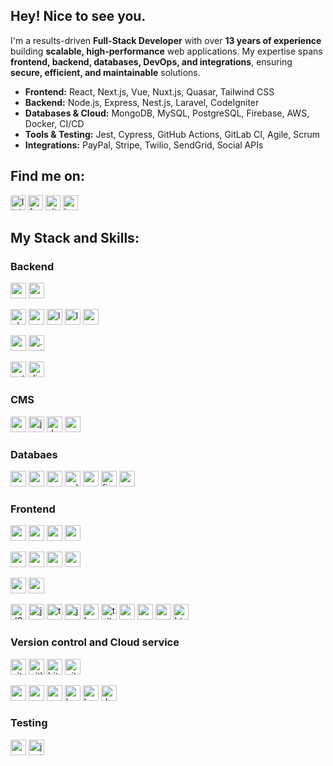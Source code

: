 <!-- https://cdn.jsdelivr.net/npm/simple-icons@3.0.1/icons/ -->

## Hey! Nice to see you.

I'm a results-driven **Full-Stack Developer** with over **13 years of experience** building **scalable, high-performance** web applications. My expertise spans **frontend, backend, databases, DevOps, and integrations**, ensuring **secure, efficient, and maintainable** solutions.  

- **Frontend:** React, Next.js, Vue, Nuxt.js, Quasar, Tailwind CSS  
- **Backend:** Node.js, Express, Nest.js, Laravel, CodeIgniter  
- **Databases & Cloud:** MongoDB, MySQL, PostgreSQL, Firebase, AWS, Docker, CI/CD  
- **Tools & Testing:** Jest, Cypress, GitHub Actions, GitLab CI, Agile, Scrum  
- **Integrations:** PayPal, Stripe, Twilio, SendGrid, Social APIs  

## Find me on:

[<img src='https://cdn.jsdelivr.net/npm/simple-icons@3.0.1/icons/linkedin.svg' alt='linkedin' height='24'>](https://www.linkedin.com/in/engr-lukman)
[<img src='https://cdn.jsdelivr.net/npm/simple-icons@3.0.1/icons/facebook.svg' alt='facebook' height='24'>](https://www.facebook.com/oYo.LuKman)
[<img src='https://cdn.jsdelivr.net/npm/simple-icons@3.0.1/icons/github.svg' alt='github' height='24'>](https://github.com/engr-lukman)
[<img src='https://cdn.jsdelivr.net/npm/simple-icons@3.0.1/icons/hashnode.svg' alt='hashnode' height='24'>](https://lukman.hashnode.dev)

## My Stack and Skills:

### Backend

[<img src='https://cdn.jsdelivr.net/npm/simple-icons@3.0.1/icons/node-dot-js.svg' alt='node' height='25'>](Node.js)
[<img src='https://cdn.jsdelivr.net/npm/simple-icons@3.0.1/icons/nestjs.svg' alt='nest' height='25'>](Nest.js)

[<img src='https://cdn.jsdelivr.net/npm/simple-icons@3.0.1/icons/php.svg' alt='php' height='25'>](PHP)
[<img src='https://cdn.jsdelivr.net/npm/simple-icons@3.0.1/icons/codeigniter.svg' alt='codeigniter' height='25'>](CodeIgniter)
[<img src='https://cdn.jsdelivr.net/npm/simple-icons@3.0.1/icons/laravel.svg' alt='laravel' height='25'>](Laravel)
[<img src='https://cdn.jsdelivr.net/npm/simple-icons@3.0.1/icons/lumen.svg' alt='lumen' height='25'>](Lumen)
[<img src='https://cdn.jsdelivr.net/npm/simple-icons@3.0.1/icons/cakephp.svg' alt='cakephp' height='25'>](CakePHP)

[<img src='https://cdn.jsdelivr.net/npm/simple-icons@3.0.1/icons/csharp.svg' alt='csharp' height='25'>](C#)
[<img src='https://cdn.jsdelivr.net/npm/simple-icons@3.0.1/icons/dot-net.svg' alt='.net' height='25'>](.Net)

[<img src='https://cdn.jsdelivr.net/npm/simple-icons@3.0.1/icons/python.svg' alt='python' height='25'>](Python)
[<img src='https://cdn.jsdelivr.net/npm/simple-icons@3.0.1/icons/django.svg' alt='django' height='25'>](Django)

### CMS
[<img src='https://cdn.jsdelivr.net/npm/simple-icons@3.0.1/icons/wordpress.svg' alt='wordpress' height='25'>](Wordpress)
[<img src='https://cdn.jsdelivr.net/npm/simple-icons@3.0.1/icons/joomla.svg' alt='joomla' height='25'>](Joomla)
[<img src='https://cdn.jsdelivr.net/npm/simple-icons@3.0.1/icons/drupal.svg' alt='drupal' height='25'>](Drupal)
[<img src='https://cdn.jsdelivr.net/npm/simple-icons@3.0.1/icons/prestashop.svg' alt='prestashop' height='25'>](Prestashop)

### Databaes
[<img src='https://cdn.jsdelivr.net/npm/simple-icons@3.0.1/icons/mysql.svg' alt='mysql' height='25'>](MySQL)
[<img src='https://cdn.jsdelivr.net/npm/simple-icons@3.0.1/icons/postgresql.svg' alt='postgresql' height='25'>](PostgreSQL)
[<img src='https://cdn.jsdelivr.net/npm/simple-icons@3.0.1/icons/microsoftsqlserver.svg' alt='mssql' height='25'>](MSSQL)
[<img src='https://cdn.jsdelivr.net/npm/simple-icons@3.0.1/icons/sqlite.svg' alt='sqlite' height='25'>](SQLite)
[<img src='https://cdn.jsdelivr.net/npm/simple-icons@3.0.1/icons/mongodb.svg' alt='mongodb' height='25'>](MongoDB)
[<img src='https://cdn.jsdelivr.net/npm/simple-icons@3.0.1/icons/firebase.svg' alt='firebase' height='25'>](Firebase)
[<img src='https://cdn.jsdelivr.net/npm/simple-icons@3.0.1/icons/graphql.svg' alt='graphql' height='25'>](GraphQL)

### Frontend
[<img src='https://cdn.jsdelivr.net/npm/simple-icons@3.0.1/icons/react.svg' alt='react' height='25'>](React.js)
[<img src='https://cdn.jsdelivr.net/npm/simple-icons@3.0.1/icons/next-dot-js.svg' alt='next' height='25'>](Next.js)
[<img src='https://cdn.jsdelivr.net/npm/simple-icons@3.0.1/icons/gatsby.svg' alt='gatsby' height='25'>](Gatsby.js)
[<img src='https://cdn.jsdelivr.net/npm/simple-icons@3.0.1/icons/redux.svg' alt='redux' height='25'>](Redux)

[<img src='https://cdn.jsdelivr.net/npm/simple-icons@3.0.1/icons/vue-dot-js.svg' alt='vue' height='25'>](Vue.js)
[<img src='https://cdn.jsdelivr.net/npm/simple-icons@3.0.1/icons/quasar.svg' alt='quasar' height='25'>](Quasar)
[<img src='https://cdn.jsdelivr.net/npm/simple-icons@3.0.1/icons/vuetify.svg' alt='vuetify' height='25'>](Vuetify)
[<img src='https://cdn.jsdelivr.net/npm/simple-icons@3.0.1/icons/nuxt-dot-js.svg' alt='nuxt' height='25'>](Nuxt.js)

[<img src='https://cdn.jsdelivr.net/npm/simple-icons@3.0.1/icons/angularjs.svg' alt='angularjs' height='25'>](Angular.js)
[<img src='https://cdn.jsdelivr.net/npm/simple-icons@3.0.1/icons/angular.svg' alt='angular' height='25'>](Angular)

[<img src='https://cdn.jsdelivr.net/npm/simple-icons@3.0.1/icons/d3-dot-js.svg' alt='d3' height='25'>](D3.js)
[<img src='https://cdn.jsdelivr.net/npm/simple-icons@3.0.1/icons/javascript.svg' alt='javascript' height='25'>](JavaScript)
[<img src='https://cdn.jsdelivr.net/npm/simple-icons@3.0.1/icons/typescript.svg' alt='typescript' height='25'>](TypeScript)
[<img src='https://cdn.jsdelivr.net/npm/simple-icons@3.0.1/icons/jquery.svg' alt='jquery' height='25'>](jQuery)
[<img src='https://cdn.jsdelivr.net/npm/simple-icons@3.0.1/icons/bootstrap.svg' alt='bootstrap' height='25'>](Bootstrap)
[<img src='https://cdn.jsdelivr.net/npm/simple-icons@3.0.1/icons/tailwindcss.svg' alt='tailwindcss' height='25'>](Tailwindcss)
[<img src='https://cdn.jsdelivr.net/npm/simple-icons@3.0.1/icons/material-ui.svg' alt='materialui' height='25'>](MaterialUI)
[<img src='https://cdn.jsdelivr.net/npm/simple-icons@3.0.1/icons/css3.svg' alt='css3' height='25'>](CSS3)
[<img src='https://cdn.jsdelivr.net/npm/simple-icons@3.0.1/icons/postcss.svg' alt='postcss' height='25'>](PostCSS)
[<img src='https://cdn.jsdelivr.net/npm/simple-icons@3.0.1/icons/html5.svg' alt='html5' height='25'>](HTML5)

### Version control and Cloud service
[<img src='https://cdn.jsdelivr.net/npm/simple-icons@3.0.1/icons/github.svg' alt='github' height='25'>](Github)
[<img src='https://cdn.jsdelivr.net/npm/simple-icons@3.0.1/icons/gitlab.svg' alt='gitlab' height='25'>](Gitlab)
[<img src='https://cdn.jsdelivr.net/npm/simple-icons@3.0.1/icons/bitbucket.svg' alt='bitbucket' height='25'>](Bitbucket)
[<img src='https://cdn.jsdelivr.net/npm/simple-icons@3.0.1/icons/githubactions.svg' alt='githubactions' height='25'>](GithubActions)

[<img src='https://cdn.jsdelivr.net/npm/simple-icons@3.0.1/icons/amazonaws.svg' alt='amazonaws' height='25'>](AWS)
[<img src='https://cdn.jsdelivr.net/npm/simple-icons@3.0.1/icons/googlecloud.svg' alt='googlecloud' height='25'>](GoogleCloud)
[<img src='https://cdn.jsdelivr.net/npm/simple-icons@3.0.1/icons/vercel.svg' alt='vercel' height='25'>](Vercel)
[<img src='https://cdn.jsdelivr.net/npm/simple-icons@3.0.1/icons/heroku.svg' alt='heroku' height='25'>](Heroku)
[<img src='https://cdn.jsdelivr.net/npm/simple-icons@3.0.1/icons/kubernetes.svg' alt='kubernetes' height='25'>](Kubernetes)
[<img src='https://cdn.jsdelivr.net/npm/simple-icons@3.0.1/icons/docker.svg' alt='docker' height='25'>](Docker)

### Testing
[<img src='https://cdn.jsdelivr.net/npm/simple-icons@3.0.1/icons/cypress.svg' alt='cypress' height='25'>](Cypress)
[<img src='https://cdn.jsdelivr.net/npm/simple-icons@3.0.1/icons/jest.svg' alt='jest' height='25'>](Jest)
